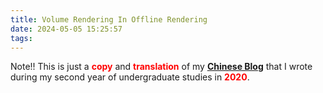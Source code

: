 ```yaml
---
title: Volume Rendering In Offline Rendering
date: 2024-05-05 15:25:57
tags:
---
```


Note!! This is just a <span style="color:red">**copy**</span> and <span style="color:red">**translation**</span> of my [<u>**Chinese Blog**</u>](https://blog.csdn.net/u010669231/article/details/107851266) that I wrote during my second year of undergraduate studies in <span style="color:red">**2020**</span>.
